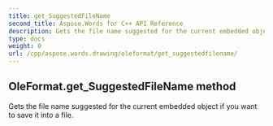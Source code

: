 ```yaml
---
title: get_SuggestedFileName
second_title: Aspose.Words for C++ API Reference
description: Gets the file name suggested for the current embedded object if you want to save it into a file. 
type: docs
weight: 0
url: /cpp/aspose.words.drawing/oleformat/get_suggestedfilename/
---
```

## OleFormat.get_SuggestedFileName method


Gets the file name suggested for the current embedded object if you want to save it into a file.

